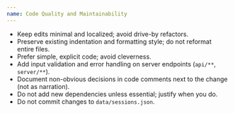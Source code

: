 ```yaml
---
name: Code Quality and Maintainability
---
```


- Keep edits minimal and localized; avoid drive-by refactors.
- Preserve existing indentation and formatting style; do not reformat entire files.
- Prefer simple, explicit code; avoid cleverness.
- Add input validation and error handling on server endpoints (`api/**`, `server/**`).
- Document non-obvious decisions in code comments next to the change (not as narration).
- Do not add new dependencies unless essential; justify when you do.
- Do not commit changes to `data/sessions.json`.


